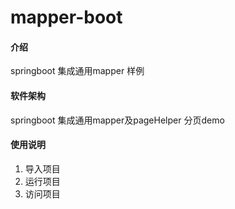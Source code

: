 # mapper-boot

#### 介绍
springboot 集成通用mapper 样例

#### 软件架构
springboot 集成通用mapper及pageHelper 分页demo



#### 使用说明

1.  导入项目
2.  运行项目
3.  访问项目




